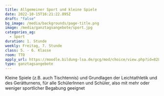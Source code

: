 ```yaml
---
title: Allgemeiner Sport und kleine Spiele
date: 2022-10-15T16:21:22.895Z
draft: "false"
bg_image: /media/backgrounds/page-title.png
image: /media/ganztagsangebote/sport.jpg
categories_ag:
  - Sport
duration: 1. Stunde
weekly: Freitag, 7. Stunde
class: 5. - 6. Klasse
room: TTO
apply_url: https://moodle.bildung-lsa.de/gcg/mod/choice/view.php?id=828
type: ganztagsangebote
---
```

Kleine Spiele (z.B. auch Tischtennis) und Grundlagen der Leichtathletik und des Gerätturnens, für alle SchülerInnen und Schüler, also mit mehr oder weniger sportlicher Begabung geeignet
